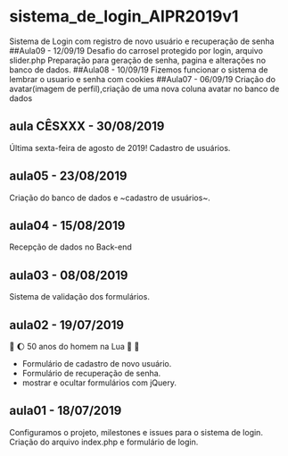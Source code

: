 # sistema_de_login_AIPR2019v1
Sistema de Login com registro de novo usuário e recuperação de senha
##Aula09 - 12/09/19
Desafio do carrosel protegido por login, arquivo slider.php 
Preparação para geração de senha, pagina e alterações no banco de dados.
##Aula08 - 10/09/19
Fizemos funcionar o sistema de lembrar o usuario e senha com cookies
##Aula07 - 06/09/19
Criação do avatar(imagem de perfil),criação de uma nova coluna avatar no banco de dados
## aula CÊSXXX - 30/08/2019
Última sexta-feira de agosto de 2019!
Cadastro de usuários.

## aula05 - 23/08/2019
Criação do banco de dados e ~cadastro de usuários~.

## aula04 - 15/08/2019
Recepção de dados no Back-end

## aula03 - 08/08/2019
Sistema de validação dos formulários.

## aula02 - 19/07/2019 
:rocket: :moon: 50 anos do homem na Lua 🌝 🌚

* Formulário de cadastro de novo usuário.
* Formulário de recuperação de senha.
* mostrar e ocultar formulários com jQuery.

## aula01 - 18/07/2019
Configuramos o projeto, milestones e issues para o sistema de login.
Criação do arquivo index.php e formulário de login.


